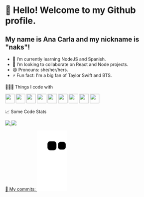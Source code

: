 # 👋 Hello! Welcome to my Github profile.
## My name is Ana Carla and my nickname is "naks"!

- 🌱 I’m currently learning NodeJS and Spanish.
- 👯 I’m looking to collaborate on React and Node projects.
- 😄 Pronouns: she/her/hers.
- ⚡ Fun fact: I'm a big fan of Taylor Swift and BTS.

👨🏻‍💻  Things I code with

<img src="https://cdn.jsdelivr.net/gh/devicons/devicon/icons/git/git-original.svg" width="30" height="30"/> <img src="https://cdn.jsdelivr.net/gh/devicons/devicon/icons/html5/html5-original.svg" width="30" height="30"/> <img src="https://cdn.jsdelivr.net/gh/devicons/devicon/icons/css3/css3-original.svg"   width="30" height="30" /> <img src="https://cdn.jsdelivr.net/gh/devicons/devicon/icons/javascript/javascript-plain.svg"  width="30" height="30"/> <img src="https://cdn.jsdelivr.net/gh/devicons/devicon/icons/typescript/typescript-original.svg"  width="30" height="30"/> <img src="https://cdn.jsdelivr.net/gh/devicons/devicon/icons/react/react-original-wordmark.svg"   width="30" height="30" /> <img src="https://cdn.jsdelivr.net/gh/devicons/devicon/icons/nodejs/nodejs-original.svg"  width="30" height="30"/> <img src="https://cdn.jsdelivr.net/gh/devicons/devicon/icons/express/express-original.svg" width="30" height="30" /> <img src="https://cdn.jsdelivr.net/gh/devicons/devicon/icons/postgresql/postgresql-original.svg"   width="30" height="30"/> 
<div>
  
  :chart_with_upwards_trend:  Some Code Stats
  
<a href="https://github.com/nakszor">
<img height="180em" src="https://github-readme-stats.vercel.app/api/top-langs/?username=nakszor&layout=compact&langs_count=7&theme=dracula"/>
<img height="180em" src="https://github-readme-stats.vercel.app/api?username=nakszor&show_icons=true&theme=dracula&include_all_commits=true&count_private=true"/>
</div>

  
  :speech_balloon: My commits:
  ![Snake animation](https://github.com/nakszor/nakszor/blob/output/github-contribution-grid-snake.svg)
